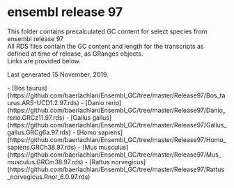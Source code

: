 # ensembl release 97

<p>This folder contains precalculated GC content for select species from ensembl release 97<br>
All RDS files contain the GC content and length for the transcripts as defined at time of release, as GRanges objects.<br>
Links are provided below.</p>

<p>Last generated 15 November, 2019.</p>
- [Bos taurus](https://github.com/baerlachlan/Ensembl_GC/tree/master/Release97/Bos_taurus.ARS-UCD1.2.97.rds)
- [Danio rerio](https://github.com/baerlachlan/Ensembl_GC/tree/master/Release97/Danio_rerio.GRCz11.97.rds)
- [Gallus gallus](https://github.com/baerlachlan/Ensembl_GC/tree/master/Release97/Gallus_gallus.GRCg6a.97.rds)
- [Homo sapiens](https://github.com/baerlachlan/Ensembl_GC/tree/master/Release97/Homo_sapiens.GRCh38.97.rds)
- [Mus musculus](https://github.com/baerlachlan/Ensembl_GC/tree/master/Release97/Mus_musculus.GRCm38.97.rds)
- [Rattus norvegicus](https://github.com/baerlachlan/Ensembl_GC/tree/master/Release97/Rattus_norvegicus.Rnor_6.0.97.rds)